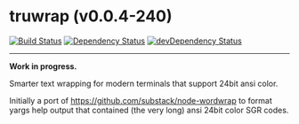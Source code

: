 truwrap (v0.0.4-240)
=============

[![Build Status](https://travis-ci.org/MarkGriffiths/truwrap.svg?branch=master)](https://travis-ci.org/MarkGriffiths/truwrap) [![Dependency Status](https://david-dm.org/MarkGriffiths/truwrap.svg)](https://david-dm.org/MarkGriffiths/truwrap) [![devDependency Status](https://david-dm.org/MarkGriffiths/truwrap/dev-status.svg)](https://david-dm.org/MarkGriffiths/truwrap#info=devDependencies)

---

__Work in progress.__

Smarter text wrapping for modern terminals that support 24bit ansi color.

Initially a port of https://github.com/substack/node-wordwrap to format yargs help output that contained (the very long) ansi 24bit color SGR codes.
